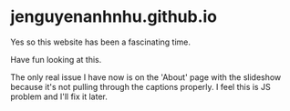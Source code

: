 # jenguyenanhnhu.github.io
Yes so this website has been a fascinating time. 

Have fun looking at this. 

The only real issue I have now is on the 'About' page with the slideshow because it's not pulling through the captions properly. I feel this is JS problem and I'll fix it later. 
